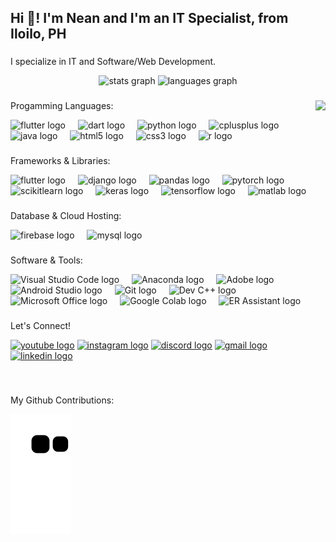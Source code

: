 <h2 align="left">Hi 👋! I'm Nean and I'm an IT Specialist, from Iloilo, PH</h2>

###
I specialize in IT and Software/Web Development.



<div align="center">
  <img src="https://github-readme-stats.vercel.app/api?username=neanverg&hide_title=false&hide_rank=false&show_icons=true&include_all_commits=true&count_private=true&disable_animations=false&theme=dracula&locale=en&hide_border=false" height="150" alt="stats graph"  />
  <img src="https://github-readme-stats.vercel.app/api/top-langs?username=neanverg&locale=en&hide_title=false&layout=compact&card_width=320&langs_count=5&theme=dracula&hide_border=false" height="150" alt="languages graph"  />
</div>


###

<img align="right" height="150" src="https://static.wikia.nocookie.net/nyancat/images/b/b9/OriginalNyan.gif/revision/latest?cb=20221126212440"  />

###

Progamming Languages:

<div align="left">
  <img src="https://cdn.jsdelivr.net/gh/devicons/devicon/icons/flutter/flutter-original.svg" height="30" alt="flutter logo" />
  <img width="12" />
  <img src="https://cdn.jsdelivr.net/gh/devicons/devicon/icons/dart/dart-original.svg" height="30" alt="dart logo" />
  <img width="12" />
  <img src="https://cdn.jsdelivr.net/gh/devicons/devicon/icons/python/python-original.svg" height="30" alt="python logo" />
  <img width="12" />
  <img src="https://cdn.jsdelivr.net/gh/devicons/devicon/icons/cplusplus/cplusplus-original.svg" height="30" alt="cplusplus logo" />
  <img width="12" />
  <img src="https://cdn.jsdelivr.net/gh/devicons/devicon/icons/java/java-original.svg" height="30" alt="java logo" />
  <img width="12" />
  <img src="https://cdn.jsdelivr.net/gh/devicons/devicon/icons/html5/html5-original.svg" height="30" alt="html5 logo" />
  <img width="12" />
  <img src="https://cdn.jsdelivr.net/gh/devicons/devicon/icons/css3/css3-original.svg" height="30" alt="css3 logo" />
  <img width="12" />
  <img src="https://cdn.jsdelivr.net/gh/devicons/devicon/icons/r/r-original.svg" height="30" alt="r logo" />
</div>

###

###

Frameworks & Libraries:

<div align="left">
  <img src="https://cdn.jsdelivr.net/gh/devicons/devicon/icons/flutter/flutter-original.svg" height="30" alt="flutter logo" />
  <img width="12" />
  <img src="https://cdn.jsdelivr.net/gh/devicons/devicon/icons/django/django-original.svg" height="30" alt="django logo" />
  <img width="12" />
  <img src="https://upload.wikimedia.org/wikipedia/commons/thumb/e/ed/Pandas_logo.svg/1200px-Pandas_logo.svg.png" height="30" alt="pandas logo" />
  <img width="12" />
  <img src="https://pytorch.org/assets/images/pytorch-logo.png" height="30" alt="pytorch logo" />
  <img width="12" />
  <img src="https://upload.wikimedia.org/wikipedia/commons/thumb/0/05/Scikit_learn_logo_small.svg/1200px-Scikit_learn_logo_small.svg.png" height="30" alt="scikitlearn logo" />
  <img width="12" />
  <img src="https://keras.io/img/logo.png" height="30" alt="keras logo" />
  <img width="12" />
  <img src="https://cdn.jsdelivr.net/gh/devicons/devicon/icons/tensorflow/tensorflow-original.svg" height="30" alt="tensorflow logo" />
  <img width="12" />
  <img src="https://cdn.jsdelivr.net/gh/devicons/devicon/icons/matlab/matlab-original.svg" height="30" alt="matlab logo" />
</div>

###

###

Database & Cloud Hosting:

<div align="left">
  <img src="https://cdn.jsdelivr.net/gh/devicons/devicon/icons/firebase/firebase-plain.svg" height="30" alt="firebase logo" />
  <img width="12" />
  <img src="https://cdn.jsdelivr.net/gh/devicons/devicon/icons/mysql/mysql-original.svg" height="30" alt="mysql logo" />
</div>


###

###

Software & Tools:

<div align="left">
<img src="https://cdn.jsdelivr.net/gh/devicons/devicon/icons/visualstudiocode/visualstudiocode-original.svg" height="30" alt="Visual Studio Code logo" />
  <img width="12" />
  <img src="https://cdn.jsdelivr.net/gh/devicons/devicon/icons/anaconda/anaconda-original.svg" height="30" alt="Anaconda logo" />
  <img width="12" />
  <img src="https://upload.wikimedia.org/wikipedia/commons/thumb/c/c2/Adobe_XD_CC_icon.svg/1200px-Adobe_XD_CC_icon.svg.png" height="30" alt="Adobe logo" />
  <img width="12" />
  <img src="https://cdn.jsdelivr.net/gh/devicons/devicon/icons/android/android-original.svg" height="30" alt="Android Studio logo" />
  <img width="12" />
  <img src="https://cdn.jsdelivr.net/gh/devicons/devicon/icons/git/git-plain.svg" height="30" alt="Git logo" />
  <img width="12" />
  <img src="https://upload.wikimedia.org/wikipedia/commons/thumb/3/32/Dev-C%2B%2B_Logo.svg/1024px-Dev-C%2B%2B_Logo.svg.png" height="30" alt="Dev C++ logo" />
  <img width="12" />
 <img src="https://cdn.jsdelivr.net/gh/devicons/devicon/icons/microsoftoffice/microsoftoffice-plain.svg" height="30" alt="Microsoft Office logo" />
  <img width="12" />
  <img src="https://colab.research.google.com/img/colab_favicon_256px.png" height="30" alt="Google Colab logo" />
  <img width="12" />
  <img src="https://avatars.githubusercontent.com/u/59648152?s=200&v=4" height="30" alt="ER Assistant logo" />
</div>


###

### 

Let's Connect!
<div align="left">
  <a href="https://youtube.com/@neanordinario6953?si=5M4HRBKwrCQCpCDl"><img src="https://img.shields.io/static/v1?message=Youtube&logo=youtube&label=&color=FF0000&logoColor=white&labelColor=&style=for-the-badge" height="35" alt="youtube logo" /></a>
  <a href="https://www.instagram.com/neanv_o/"><img src="https://img.shields.io/static/v1?message=Instagram&logo=instagram&label=&color=E4405F&logoColor=white&labelColor=&style=for-the-badge" height="35" alt="instagram logo" /></a>
  <a href="discordapp.com/users/820690497106345995"><img src="https://img.shields.io/static/v1?message=Discord&logo=discord&label=&color=7289DA&logoColor=white&labelColor=&style=for-the-badge" height="35" alt="discord logo" /></a>
  <a href="neanverg@gmail.com"><img src="https://img.shields.io/static/v1?message=Gmail&logo=gmail&label=&color=D14836&logoColor=white&labelColor=&style=for-the-badge" height="35" alt="gmail logo" /></a>
  <a href="https://www.linkedin.com/in/nean-ordinario-390469169/"><img src="https://img.shields.io/static/v1?message=LinkedIn&logo=linkedin&label=&color=0077B5&logoColor=white&labelColor=&style=for-the-badge" height="35" alt="linkedin logo" /></a>
</div>


###

<br clear="both">

My Github Contributions:

![snake gif](https://github.com/neanverg/neanverg/blob/output/github-contribution-grid-snake.svg)

###
